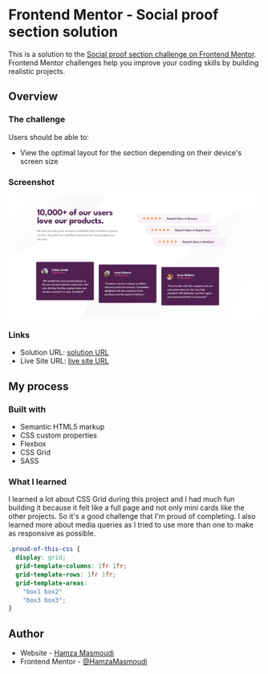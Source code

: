 # Frontend Mentor - Social proof section solution

This is a solution to the [Social proof section challenge on Frontend Mentor](https://www.frontendmentor.io/challenges/social-proof-section-6e0qTv_bA). Frontend Mentor challenges help you improve your coding skills by building realistic projects.

## Overview

### The challenge

Users should be able to:

- View the optimal layout for the section depending on their device's screen size

### Screenshot

![](/images/screenshot.png)

### Links

- Solution URL: [solution URL](https://www.frontendmentor.io/solutions/socialproofsection-html-css-grid-VqGwudgGwm)
- Live Site URL: [live site URL](https://social-proof-section-div.netlify.app/)

## My process

### Built with

- Semantic HTML5 markup
- CSS custom properties
- Flexbox
- CSS Grid
- SASS

### What I learned

I learned a lot about CSS Grid during this project and I had much fun building it because it felt like a full page and not only mini cards like the other projects. So it's a good challenge that I'm proud of completing.
I also learned more about media queries as I tried to use more than one to make as responsive as possible.

```css
.proud-of-this-css {
  display: grid;
  grid-template-columns: 1fr 1fr;
  grid-template-rows: 1fr 1fr;
  grid-template-areas:
    "box1 box2"
    "box3 box3";
}
```

## Author

- Website - [Hamza Masmoudi](https://hamzamasmoudi.netlify.app/)
- Frontend Mentor - [@HamzaMasmoudi](https://www.frontendmentor.io/profile/HamzaMasmoudi)
